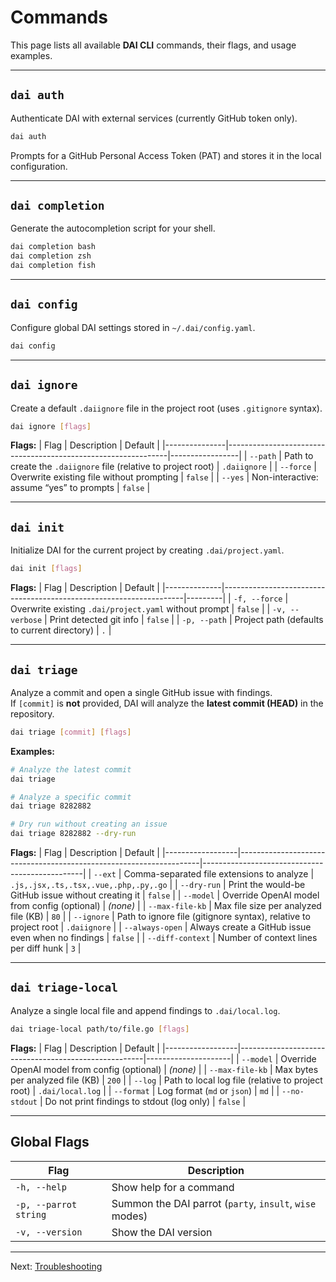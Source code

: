 # Commands

This page lists all available **DAI CLI** commands, their flags, and usage examples.

---

## `dai auth`

Authenticate DAI with external services (currently GitHub token only).

```bash
dai auth
```
Prompts for a GitHub Personal Access Token (PAT) and stores it in the local configuration.

---

## `dai completion`

Generate the autocompletion script for your shell.

```bash
dai completion bash
dai completion zsh
dai completion fish
```

---

## `dai config`

Configure global DAI settings stored in `~/.dai/config.yaml`.

```bash
dai config
```

---

## `dai ignore`

Create a default `.daiignore` file in the project root (uses `.gitignore` syntax).

```bash
dai ignore [flags]
```

**Flags:**
| Flag          | Description                                                   | Default         |
|---------------|---------------------------------------------------------------|-----------------|
| `--path`      | Path to create the `.daiignore` file (relative to project root) | `.daiignore`    |
| `--force`     | Overwrite existing file without prompting                     | `false`         |
| `--yes`       | Non-interactive: assume “yes” to prompts                      | `false`         |

---

## `dai init`

Initialize DAI for the current project by creating `.dai/project.yaml`.

```bash
dai init [flags]
```

**Flags:**
| Flag         | Description                                                        | Default |
|--------------|--------------------------------------------------------------------|---------|
| `-f, --force`   | Overwrite existing `.dai/project.yaml` without prompt            | `false` |
| `-v, --verbose` | Print detected git info                                          | `false` |
| `-p, --path`    | Project path (defaults to current directory)                     | `.`     |

---

## `dai triage`

Analyze a commit and open a single GitHub issue with findings.  
If `[commit]` is **not** provided, DAI will analyze the **latest commit (HEAD)** in the repository.

```bash
dai triage [commit] [flags]
```

**Examples:**
```bash
# Analyze the latest commit
dai triage

# Analyze a specific commit
dai triage 8282882

# Dry run without creating an issue
dai triage 8282882 --dry-run
```

**Flags:**
| Flag             | Description                                                        | Default                                        |
|------------------|--------------------------------------------------------------------|------------------------------------------------|
| `--ext`          | Comma-separated file extensions to analyze                         | `.js,.jsx,.ts,.tsx,.vue,.php,.py,.go`          |
| `--dry-run`      | Print the would-be GitHub issue without creating it                 | `false`                                        |
| `--model`        | Override OpenAI model from config (optional)                        | *(none)*                                       |
| `--max-file-kb`  | Max file size per analyzed file (KB)                                | `80`                                           |
| `--ignore`       | Path to ignore file (gitignore syntax), relative to project root    | `.daiignore`                                   |
| `--always-open`  | Always create a GitHub issue even when no findings                  | `false`                                        |
| `--diff-context` | Number of context lines per diff hunk                               | `3`                                            |


---

## `dai triage-local`

Analyze a single local file and append findings to `.dai/local.log`.

```bash
dai triage-local path/to/file.go [flags]
```

**Flags:**
| Flag             | Description                                          | Default             |
|------------------|------------------------------------------------------|---------------------|
| `--model`        | Override OpenAI model from config (optional)          | *(none)*            |
| `--max-file-kb`  | Max bytes per analyzed file (KB)                      | `200`               |
| `--log`          | Path to local log file (relative to project root)     | `.dai/local.log`    |
| `--format`       | Log format (`md` or `json`)                           | `md`                 |
| `--no-stdout`    | Do not print findings to stdout (log only)            | `false`             |

---

## Global Flags

| Flag                  | Description                                             |
|-----------------------|---------------------------------------------------------|
| `-h, --help`          | Show help for a command                                 |
| `-p, --parrot string` | Summon the DAI parrot (`party`, `insult`, `wise` modes) |
| `-v, --version`       | Show the DAI version                                    |

---

Next: [Troubleshooting](troubleshooting.md)
